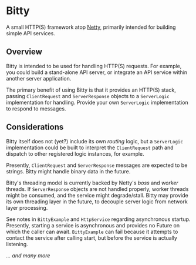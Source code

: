 # Bitty

A small HTTP(S) framework atop [Netty](https://netty.io/), primarily intended for building simple API services.

## Overview

Bitty is intended to be used for handling HTTP(S) requests. For example, you could build a stand-alone API server, or integrate an API service within another server application.

The primary benefit of using Bitty is that it provides an HTTP(S) stack, passing `ClientRequest` and `ServerResponse` objects to a `ServerLogic` implementation for handling. Provide your own `ServerLogic` implementation to respond to messages.

## Considerations

Bitty itself does not (yet?) include its own _routing_ logic, but a `ServerLogic` implementation could be built to interpret the `ClientRequest` path and dispatch to other registered logic instances, for example.

Presently, `ClientRequest` and `ServerResponse` messages are expected to be strings. Bitty might handle binary data in the future.

Bitty's threading model is currently backed by Netty's _boss_ and _worker_ threads. If `ServerResponse` objects are not handled properly, worker threads might be consumed, and the service might degrade/stall. Bitty may provide its own threading layer in the future, to decouple server logic from network layer processing.

See notes in `BittyExample` and `HttpService` regarding asynchronous startup. Presently, starting a service is asynchronous and provides no Future on which the caller can await. `BittyExample` can fail because it attempts to contact the service after calling start, but before the service is actually listening.

_... and many more_
